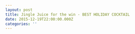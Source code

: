 ```yaml
---
layout: post
title: Jingle Juice for the win - BEST HOLIDAY COCKTAIL
date: 2015-12-19T22:00:00.000Z
categories: ''
---
```

